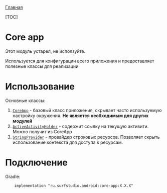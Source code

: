 [Главная](../docs/main.md)

[TOC]

# Core app
Этот модуль устарел, не исползуйте.

Используется для конфигурации всего приложения и предоставляет полезные
классы для реализации

# Использование
Основные классы:

1. [`CoreApp`][ca] - базовый класс приложения, скрывает часто используемую
настройку окружения. **Не является необходимым для других модулей**
2. [`ActiveActivityHolder`][aah] - содержит ссылку на текущую активити.
Можно получит из CoreApp
3. [`StringProvider`][sp] - провайдер строковых ресурсов. Позволяет скрыть
использование контекста для доступа к ресурсам.

# Подключение
Gradle:
```
    implementation "ru.surfstudio.android:core-app:X.X.X"
```

[ca]: src/main/java/ru/surfstudio/android/core/app/CoreApp.java
[aah]: src/main/java/ru/surfstudio/android/core/app/ActiveActivityHolder.java
[sp]: ../template/base/src/main/java/ru/surfstudio/standard/base/app/StringsProvider.kt